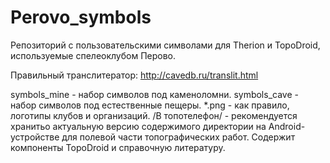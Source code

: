 # Perovo_symbols
Репозиторий с пользовательскими символами для Therion и TopoDroid, используемые спелеоклубом Перово.

Правильный транслитератор: http://cavedb.ru/translit.html

symbols_mine - набор символов под каменоломни.
symbols_cave - набор символов под естественные пещеры.
*.png - как правило, логотипы клубов и организаций.
/В топотелефон/ - рекомендуется хранитьо актуальную версию содержимого директории на Android-устройстве для полевой части топографических работ. Содержит компоненты TopoDroid и справочную литературу.